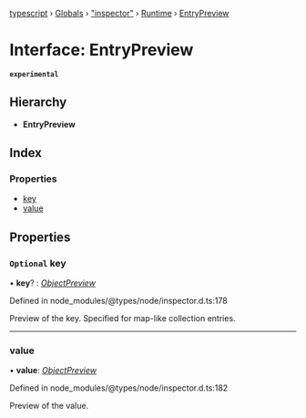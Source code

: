 [typescript](../README.md) › [Globals](../globals.md) › ["inspector"](../modules/_inspector_.md) › [Runtime](../modules/_inspector_.runtime.md) › [EntryPreview](_inspector_.runtime.entrypreview.md)

# Interface: EntryPreview

**`experimental`** 

## Hierarchy

* **EntryPreview**

## Index

### Properties

* [key](_inspector_.runtime.entrypreview.md#optional-key)
* [value](_inspector_.runtime.entrypreview.md#value)

## Properties

### `Optional` key

• **key**? : *[ObjectPreview](_inspector_.runtime.objectpreview.md)*

Defined in node_modules/@types/node/inspector.d.ts:178

Preview of the key. Specified for map-like collection entries.

___

###  value

• **value**: *[ObjectPreview](_inspector_.runtime.objectpreview.md)*

Defined in node_modules/@types/node/inspector.d.ts:182

Preview of the value.
